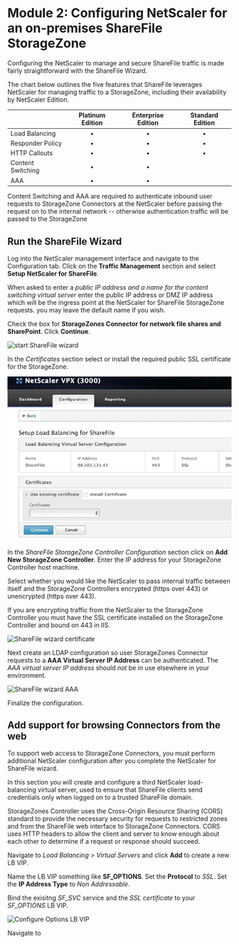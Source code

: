 # Module 2: Configuring NetScaler for an on-premises ShareFile StorageZone

Configuring the NetScaler to manage and secure ShareFile traffic is made fairly straightforward with the ShareFile Wizard.

The chart below outlines the five features that ShareFile leverages NetScaler for managing traffic to a StorageZone, including their availability by NetScaler Edition.


|                   | Platinum Edition | Enterprise Edition | Standard Edition |
| :---              | :---:            | :---:              | :---:            |
| Load Balancing		| •                | •                  | •                |
| Responder Policy	| •                | •                  | •                |
| HTTP Callouts		| •                | •                  | •                |
| Content Switching | •                | •                  |                  |
| AAA					| •                | •                  |                  |

Content Switching and AAA are required to authenticate inbound user requests to StorageZone Connectors at the NetScaler before passing the request on to the internal network -- otherwise authentication traffic will be passed to the StorageZone 

## Run the ShareFile Wizard
Log into the NetScaler management interface and navigate to the Configuration tab. Click on the **Traffic Management** section and select **Setup NetScaler for ShareFile**.

When asked to enter a *public IP address and a name for the content switching virtual server* enter the public IP address or DMZ IP address which will be the ingress point at the NetScaler for ShareFile StorageZone requests. you may leave the default name if you wish. 

Check the box for **StorageZones Connector for network file shares and SharePoint**. Click **Continue**. 

![start ShareFile wizard](images/sfwizard-csip.gif)

In the *Certificates* section select or install the required public SSL certificate for the StorageZone.

![ShareFile wizard certificate](images/sfwizard-cert.gif)

In the *ShareFile StorageZone Controller Configuration* section click on **Add New StorageZone Controller**. Enter the IP address for your StorageZone Controller host machine.

Select whether you would like the NetScaler to pass internal traffic between itself and the StorageZone Controllers encrypted (https over 443) or unencrypted (https over 443).

If you are encrypting traffic from the NetScaler to the StorageZone Controller you must have the SSL certificate installed on the StorageZone Controller and bound on 443 in IIS.

![ShareFile wizard certificate](images/sfwizard-server.gif)

Next create an LDAP configuration so user StorageZones Connector requests to a **AAA Virtual Server IP Address** can be authenticated. The *AAA virtual server IP address* should *not* be in use elsewhere in your environment.

![ShareFile wizard AAA](images/sfwizard-aaa.gif)

Finalize the configuration.

## Add support for browsing Connectors from the web

To support web access to StorageZone Connectors, you must perform additional NetScaler configuration after you complete the NetScaler for ShareFile wizard.

In this section you will create and configure a third NetScaler load-balancing virtual server, used to ensure that ShareFile clients send credentials only when logged on to a trusted ShareFile domain.

StorageZones Controller uses the Cross-Origin Resource Sharing (CORS) standard to provide the necessary security for requests to restricted zones and from the ShareFile web interface to StorageZone Connectors. CORS uses HTTP headers to allow the client and server to know enough about each other to determine if a request or response should succeed.

Navigate to *Load Balancing > Virtual Servers* and click **Add** to create a new LB VIP.

Name the LB VIP something like **SF_OPTIONS**. Set the **Protocol** to *SSL*. Set the **IP Address Type** to *Non Addressable*.

Bind the exisitng *SF_SVC* service and the *SSL certificate* to your *SF_OPTIONS* LB VIP.

![Configure Options LB VIP](images/sfoptions-lb.gif)

Navigate to 






